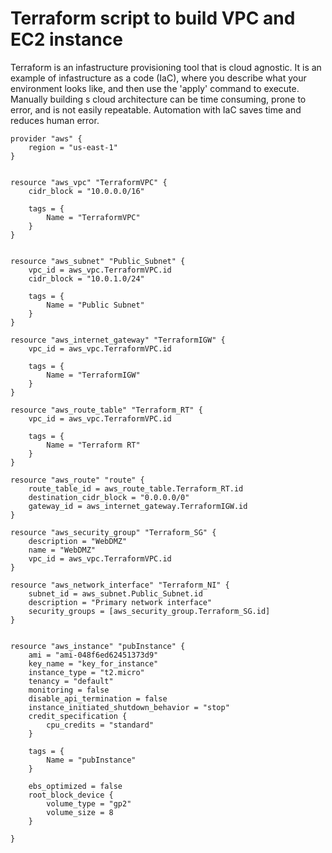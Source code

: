 # Terraform script to build VPC and EC2 instance

Terraform is an infastructure provisioning tool that is cloud agnostic. It is an example of infastructure as a code (IaC), where you describe what your environment looks like, and then use the 'apply' command to execute. Manually building s cloud architecture can be time consuming, prone to error, and is not easily repeatable. Automation with IaC saves time and reduces human error.
&nbsp;
~~~
provider "aws" {
    region = "us-east-1"
}


resource "aws_vpc" "TerraformVPC" {
    cidr_block = "10.0.0.0/16"

    tags = {
        Name = "TerraformVPC"
    }
}


resource "aws_subnet" "Public_Subnet" {
    vpc_id = aws_vpc.TerraformVPC.id
    cidr_block = "10.0.1.0/24"

    tags = {
        Name = "Public Subnet"
    }
}

resource "aws_internet_gateway" "TerraformIGW" {
    vpc_id = aws_vpc.TerraformVPC.id

    tags = {
        Name = "TerraformIGW"
    }
}

resource "aws_route_table" "Terraform_RT" {
    vpc_id = aws_vpc.TerraformVPC.id

    tags = {
        Name = "Terraform RT"
    }
}

resource "aws_route" "route" {
    route_table_id = aws_route_table.Terraform_RT.id
    destination_cidr_block = "0.0.0.0/0"
    gateway_id = aws_internet_gateway.TerraformIGW.id
}

resource "aws_security_group" "Terraform_SG" {
    description = "WebDMZ"
    name = "WebDMZ"
    vpc_id = aws_vpc.TerraformVPC.id
}

resource "aws_network_interface" "Terraform_NI" {
    subnet_id = aws_subnet.Public_Subnet.id
    description = "Primary network interface"
    security_groups = [aws_security_group.Terraform_SG.id]
}


resource "aws_instance" "pubInstance" {
    ami = "ami-048f6ed62451373d9"
    key_name = "key_for_instance"
    instance_type = "t2.micro"
    tenancy = "default"
    monitoring = false
    disable_api_termination = false
    instance_initiated_shutdown_behavior = "stop"
    credit_specification {
        cpu_credits = "standard"
    }

    tags = {
        Name = "pubInstance"
    }

    ebs_optimized = false
    root_block_device {
        volume_type = "gp2"
        volume_size = 8
    }

}

~~~
